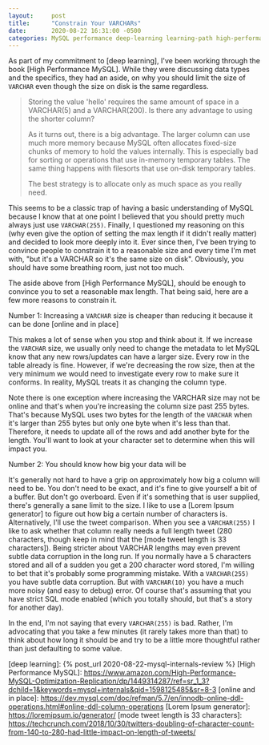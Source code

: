 ```yaml
---
layout:     post
title:      "Constrain Your VARCHARs"
date:       2020-08-22 16:31:00 -0500
categories: MySQL performance deep-learning learning-path high-performance-mysql
---
```


As part of my commitment to [deep learning], I've been working through the book
[High Performance MySQL].  While they were discussing data types and the specifics,
they had an aside, on why you should limit the size of `VARCHAR` even though the size
on disk is the same regardless.

> Storing the value 'hello' requires the same amount of space in a VARCHAR(5) and a VARCHAR(200).
> Is there any advantage to using the shorter column?
>
> As it turns out, there is a big advantage.  The larger column can use much more memory
> because MySQL often allocates fixed-size chunks of memory to hold the values internally.
> This is especially bad for sorting or operations that use in-memory temporary tables.
> The same thing happens with filesorts that use on-disk temporary tables.
>
> The best strategy is to allocate only as much space as you really need.

This seems to be a classic trap of having a basic understanding of MySQL because
I know that at one point I believed that you should pretty much always just use `VARCHAR(255)`.
Finally, I questioned my reasoning on this (why even give the option of setting the max length
if it didn't really matter) and decided to look more deeply into it.  Ever since then,
I've been trying to convince people to constrain it to a reasonable size and every time I'm 
met with, "but it's a VARCHAR so it's the same size on disk".  Obviously, you should have some
breathing room, just not too much.

The aside above from [High Performance MySQL], should be enough to convince you to set a reasonable
max length.  That being said, here are a few more reasons to constrain it.

Number 1: Increasing a `VARCHAR` size is cheaper than reducing it because it can be done [online and in place]

This makes a lot of sense when you stop and think about it.  If we increase the `VARCHAR` size, we usually
only need to change the metadata to let MySQL know that any new rows/updates can have a larger size.
Every row in the table already is fine.  However, if we're decreasing the row size, then at the very
minimum we would need to investigate every row to make sure it conforms.  In reality, MySQL treats it as
changing the column type.

Note there is one exception where increasing the VARCHAR size may not be online and that's when you're
increasing the column size past 255 bytes.  That's because MySQL uses two bytes for the length of the
`VARCHAR` when it's larger than 255 bytes but only one byte when it's less than that.    Therefore, it needs
to update all of the rows and add another byte for the length.  You'll want to look at your character set
to determine when this will impact you.

Number 2: You should know how big your data will be

It's generally not hard to have a grip on approximately how big a column will need to be. You don't
need to be exact, and it's fine to give yourself a bit of a buffer.  But don't go overboard.  Even if it's
something that is user supplied, there's generally a sane limit to the size.  I like to use a [Lorem Ipsum generator]
to figure out how big a certain number of characters is.  Alternatively, I'll use the tweet comparison.
When you see a `VARCHAR(255)` I like to ask whether that column really needs a full length tweet (280 characters,
though keep in mind that the [mode tweet length is 33 characters]).  Being stricter about VARCHAR lengths may even
prevent subtle data corruption in the long run.  If you normally have a 5 characters stored and all of a sudden you
get a 200 character word stored, I'm willing to bet that it's probably some programming mistake.  With a `VARCHAR(255)`
you have subtle data corruption.  But with `VARCHAR(10)` you have a much more noisy (and easy to debug) error.
Of course that's assuming that you have strict SQL mode enabled (which you totally should, but that's a story
for another day).

In the end, I'm not saying that every `VARCHAR(255)` is bad.  Rather, I'm advocating that you take a few minutes (it rarely takes more than that)
to think about how long it should be and try to be a little more thoughtful rather than just defaulting to some value.


[deep learning]: {% post_url 2020-08-22-mysql-internals-review %}
[High Performance MySQL]: https://www.amazon.com/High-Performance-MySQL-Optimization-Replication/dp/1449314287/ref=sr_1_3?dchild=1&keywords=mysql+internals&qid=1598125485&sr=8-3
[online and in place]: https://dev.mysql.com/doc/refman/5.7/en/innodb-online-ddl-operations.html#online-ddl-column-operations
[Lorem Ipsum generator]: https://loremipsum.io/generator/
[mode tweet length is 33 characters]: https://techcrunch.com/2018/10/30/twitters-doubling-of-character-count-from-140-to-280-had-little-impact-on-length-of-tweets/
